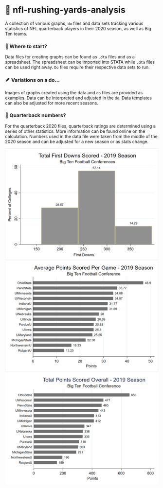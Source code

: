 # 🏈 nfl-rushing-yards-analysis
A collection of various graphs, `do` files and data sets tracking various statistics of NFL quarterback players in their 2020 season, as well as Big Ten teams. 

### 🤔 Where to start? 
Data files for creating graphs can be found as `.dta` files and as a spreadsheet. The spreadsheet can be imported into STATA while `.dta` files can be used right away. 
`Do` files require their respective data sets to run. 

### 🪶 Variations on a do...
Images of graphs created using the data and `do` files are provided as examples. Data can be interpreted and adjusted in the `do`. Data templates can also be adjusted for more recent seasons. 

### 🔢 Quarterback numbers?
For the quarterback 2020 files, quarterback ratings are determined using a series of other statistics. More information can be found online on the calculation. Numbers used in the data file were taken from the middle of the 2020 season and can be adjusted for a new season or as stats change. 

![First Downs Scored Histogram](https://github.com/sana400/nfl-rushing-yards-analysis/blob/main/first%20downs%20scored%20histogram%20image.png)
![Average Points Scored Per Game](https://github.com/sana400/nfl-rushing-yards-analysis/blob/main/graph%20scoringppg%20big%20ten%20image.png)
![Total Points Scored Overall](https://github.com/sana400/nfl-rushing-yards-analysis/blob/main/new%20total%20points%20scored%20overall%20image.png)
